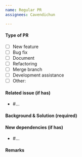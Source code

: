 ```yaml
---
name: Regular PR
assignees: Cavendichun

---
```


#### Type of PR

- [ ] New feature
- [ ] Bug fix
- [ ] Document
- [ ] Refactoring
- [ ] Merge branch
- [ ] Development assistance
- [ ] Other:

#### Related issue (if has)

- #...

#### Background & Solution (required)

#### New dependencies (if has)

- #...

#### Remarks

